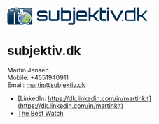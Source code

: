 ![](https://github.com/subjektivdk/subjektivdk.github.io/blob/master/subjektiv_logo_320w.png)
# subjektiv.dk

Martin Jensen  
Mobile: +4551940911  
Email: martin@subjektiv.dk  
- [LinkedIn: https://dk.linkedin.com/in/martinklt](https://dk.linkedin.com/in/martinklt)
- [The Best Watch](https://github.com/subjektivdk/subjektivdk.github.io/blob/master/2019-04-05-The_Best_Watch_-_One_year_In.md)
